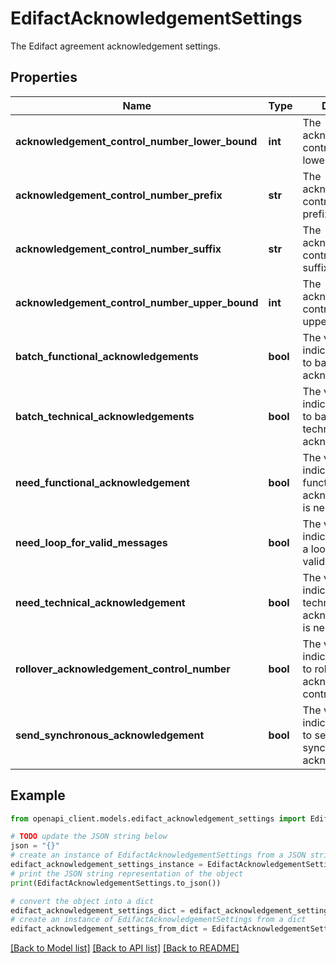 # EdifactAcknowledgementSettings

The Edifact agreement acknowledgement settings.

## Properties

Name | Type | Description | Notes
------------ | ------------- | ------------- | -------------
**acknowledgement_control_number_lower_bound** | **int** | The acknowledgement control number lower bound. | 
**acknowledgement_control_number_prefix** | **str** | The acknowledgement control number prefix. | [optional] 
**acknowledgement_control_number_suffix** | **str** | The acknowledgement control number suffix. | [optional] 
**acknowledgement_control_number_upper_bound** | **int** | The acknowledgement control number upper bound. | 
**batch_functional_acknowledgements** | **bool** | The value indicating whether to batch functional acknowledgements. | 
**batch_technical_acknowledgements** | **bool** | The value indicating whether to batch the technical acknowledgements. | 
**need_functional_acknowledgement** | **bool** | The value indicating whether functional acknowledgement is needed. | 
**need_loop_for_valid_messages** | **bool** | The value indicating whether a loop is needed for valid messages. | 
**need_technical_acknowledgement** | **bool** | The value indicating whether technical acknowledgement is needed. | 
**rollover_acknowledgement_control_number** | **bool** | The value indicating whether to rollover acknowledgement control number. | 
**send_synchronous_acknowledgement** | **bool** | The value indicating whether to send synchronous acknowledgement. | 

## Example

```python
from openapi_client.models.edifact_acknowledgement_settings import EdifactAcknowledgementSettings

# TODO update the JSON string below
json = "{}"
# create an instance of EdifactAcknowledgementSettings from a JSON string
edifact_acknowledgement_settings_instance = EdifactAcknowledgementSettings.from_json(json)
# print the JSON string representation of the object
print(EdifactAcknowledgementSettings.to_json())

# convert the object into a dict
edifact_acknowledgement_settings_dict = edifact_acknowledgement_settings_instance.to_dict()
# create an instance of EdifactAcknowledgementSettings from a dict
edifact_acknowledgement_settings_from_dict = EdifactAcknowledgementSettings.from_dict(edifact_acknowledgement_settings_dict)
```
[[Back to Model list]](../README.md#documentation-for-models) [[Back to API list]](../README.md#documentation-for-api-endpoints) [[Back to README]](../README.md)


